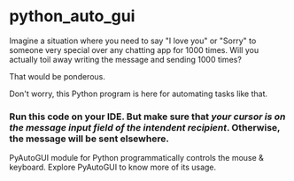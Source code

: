 # python_auto_gui

Imagine a situation where you need to say "I love you" or "Sorry" to someone very special over any chatting app for 1000 times. Will you actually toil away writing the message and sending 1000 times?  
  
That would be ponderous.  
  
Don't worry, this Python program is here for automating tasks like that.  
  
### Run this code on your IDE. But make sure that _your cursor is on the message input field of the intendent recipient_. Otherwise, the message will be sent elsewhere.
  
  
PyAutoGUI module for Python programmatically controls the mouse & keyboard. Explore PyAutoGUI to know more of its usage.
